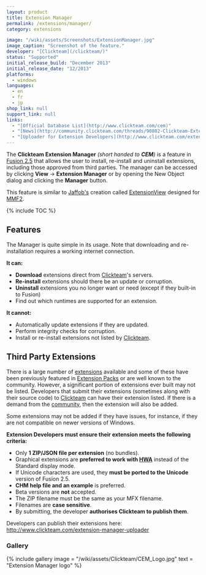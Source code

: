 ```yaml
---
layout: product
title: Extension Manager
permalink: /extensions/manager/
category: extensions

image: "/wiki/assets/Screenshots/ExtensionManager.jpg"
image_caption: "Screenshot of the feature."
developer: "[Clickteam](/clickteam/)"
status: "Supported"
initial_release_build: "December 2013"
initial_release_date: "12/2013"
platforms:
  - windows
languages:
  - en
  - fr
  - jp
shop_link: null
support_link: null
links:
  - "[Official Database List](http://www.clickteam.com/cem)"
  - "[News](http://community.clickteam.com/threads/90802-Clickteam-Extension-Manager-News)"
  - "[Uploader for Extension Developers](http://www.clickteam.com/extension-manager-uploader)"
---
```


The **Clickteam Extension Manager** *(short handed to **CEM**)* is a feature in [Fusion 2.5](Fusion_2.5 "wikilink") that allows the user to install, re-install and uninstall extensions, including those approved from third parties. The manager can be accessed by clicking **View** → **Extension Manager** or by opening the New Object dialog and clicking the **Manager** button.

This feature is similar to [Jaffob's](http://community.clickteam.com/members/7749-Jaffob) creation called [ExtensionView](/ExtensionView/) designed for [MMF2](/fusion/2.0/).

{% include TOC %}

## Features

The Manager is quite simple in its usage. Note that downloading and re-installation requires a working internet connection.

**It can:**

-   **Download** extensions direct from [Clickteam](/clickteam/)'s servers.
-   **Re-install** extensions should there be an update or corruption.
-   **Uninstall** extensions you no longer want or need (except if they built-in to Fusion)
-   Find out which runtimes are supported for an extension.

**It cannot:**

-   Automatically update extensions if they are updated.
-   Perform integrity checks for corruption.
-   Install or re-install extensions not listed by [Clickteam](/clickteam/).

## Third Party Extensions

There is a large number of [extensions](/extensions/) available and some of these have been previously featured in [Extension Packs](/extensions/packs/) or are well known to the community. However, a significant portion of extensions ever built may not be listed. Developers that submit their extensions (sometimes along with their source code) to [Clickteam](/clickteam/) can have their extension listed. If there is a demand from the [community](/clickteam/community/), then the extension will also be added.

Some extensions may not be added if they have issues, for instance, if they are not compatible on newer versions of Windows.

**Extension Developers must ensure their extension meets the following criteria:**

-   Only **1 ZIP/JSON file per extension** (no bundles).
-   Graphical extensions are **preferred to work with [HWA](/HWA/)** instead of the Standard display mode.
-   If Unicode characters are used, they **must be ported to the Unicode** version of Fusion 2.5.
-   **CHM help file and an example** is preferred.
-   Beta versions are **not** accepted.
-   The ZIP filename must be the same as your MFX filename.
-   Filenames are **case sensitive**.
-   By submitting, the developer **authorises Clickteam to publish them**.

Developers can publish their extensions here: <http://www.clickteam.com/extension-manager-uploader>

### Gallery

{% include gallery
    image = "/wiki/assets/Clickteam/CEM_Logo.jpg"
    text = "Extension Manager logo"
%}
